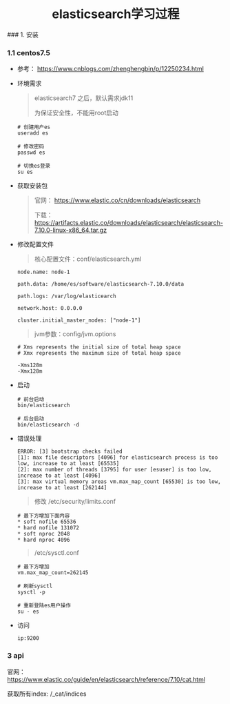  <h1><center>elasticsearch学习过程</center></h1>
### 1. 安装

### 1.1 centos7.5

- 参考： https://www.cnblogs.com/zhenghengbin/p/12250234.html

- 环境需求

  > elasticsearch7 之后，默认需求jdk11
  >
  > 为保证安全性，不能用root启动

  ```
  # 创建用户es
  useradd es
  
  # 修改密码
  passwd es
  
  # 切换es登录
  su es
  ```

- 获取安装包

  > 官网： https://www.elastic.co/cn/downloads/elasticsearch
  >
  > 下载：https://artifacts.elastic.co/downloads/elasticsearch/elasticsearch-7.10.0-linux-x86_64.tar.gz

- 修改配置文件

  >  核心配置文件：conf/elasticsearch.yml

  ```
  node.name: node-1
  
  path.data: /home/es/software/elasticsearch-7.10.0/data
  
  path.logs: /var/log/elasticearch
  
  network.host: 0.0.0.0
  
  cluster.initial_master_nodes: ["node-1"]
  
  ```

  > jvm参数：config/jvm.options

  ```
  # Xms represents the initial size of total heap space
  # Xmx represents the maximum size of total heap space
  
  -Xms128m
  -Xmx128m
  ```

- 启动

  ```
  # 前台启动
  bin/elasticsearch
  
  # 后台启动
  bin/elasticsearch -d
  ```

- 错误处理

  ```
  ERROR: [3] bootstrap checks failed
  [1]: max file descriptors [4096] for elasticsearch process is too low, increase to at least [65535]
  [2]: max number of threads [3795] for user [esuser] is too low, increase to at least [4096]
  [3]: max virtual memory areas vm.max_map_count [65530] is too low, increase to at least [262144]
  ```

  > 修改  /etc/security/limits.conf 

  ```
  # 最下方增加下面内容
  * soft nofile 65536
  * hard nofile 131072
  * soft nproc 2048
  * hard nproc 4096
  ```

  >  /etc/sysctl.conf 

  ```
  # 最下方增加
  vm.max_map_count=262145
  
  # 刷新sysctl
  sysctl -p
  
  # 重新登陆es用户操作
  su - es
  ```

- 访问

  ```
  ip:9200
  ```


### 3 api

官网： https://www.elastic.co/guide/en/elasticsearch/reference/7.10/cat.html

获取所有index:  /_cat/indices